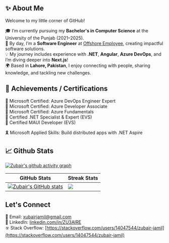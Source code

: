 ## ✨ About Me  
Welcome to my little corner of GitHub!

🎓 I’m currently pursuing my **Bachelor's in Computer Science** at the University of the Punjab (2021–2025).  
💼 By day, I’m a **Software Engineer** at [Offshore Employee](https://offshore-employee.com/), creating impactful software solutions.  
💡 My journey includes experience with **.NET**, **Angular**, **Azure DevOps**, and I’m diving deeper into **Next.js**!  
🌍 Based in **Lahore, Pakistan**, I enjoy connecting with people, sharing knowledge, and tackling new challenges.  

## 📜 Achievements / Certifications  

🏅 Microsoft Certified: Azure DevOps Engineer Expert  
🏅 Microsoft Certified: Azure Developer Associate  
🏅 Microsoft Certified: Azure Fundamentals  
🏅 Certified .NET Specialist & Expert (EVS)  
🏅 Certified MAUI Developer (EVS)  

🎗️ Microsoft Applied Skills: Build distributed apps with .NET Aspire

## 📈 Github Stats
[![Zubair's github activity graph](https://github-readme-activity-graph.vercel.app/graph?username=ZU3AIRE&bg_color=fffff0&color=708090&line=3d3128&point=24292e&area=true&hide_border=false)](https://linkedin.com/in/ZU3AIRE)

| GitHub Stats                                                                 | Streak Stats                                                                 |
|------------------------------------------------------------------------------|------------------------------------------------------------------------------|
| [![Zubair's GitHub stats](https://github-readme-stats.vercel.app/api?username=ZU3AIRE&show_icons=true&title_color=fb8c00&icon_color=fb8c00&hide_border=true&cache_seconds=92)](https://linkedin.com/in/ZU3AIRE) | [![](https://github-readme-streak-stats.herokuapp.com/?user=ZU3AIRE&bg=fffff0&hide_border=true)](https://linkedin.com/in/ZU3AIRE) |


## Let's Connect
💌 Email: [xubairjamil@gmail.com](mailto:xubairjamil@gmail.com)  
💼 LinkedIn: [linkedin.com/in/ZU3AIRE](https://www.linkedin.com/in/zu3aire)  
☣️ Stack Overflow: [https://stackoverflow.com/users/14047544/zubair-jamil](https://stackoverflow.com/users/14047544/zubair-jamil)

